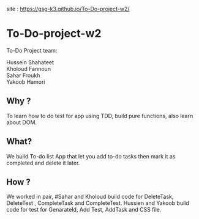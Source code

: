 
site : https://gsg-k3.github.io/To-Do-project-w2/

# To-Do-project-w2

To-Do Project team: <br>

Hussein Shahateet<br>
Kholoud Fannoun<br>
Sahar Froukh<br>
Yakoob Hamori<br>

## Why ? <br>
To learn how to do test for app using TDD, build pure functions, also learn about DOM. <br>


## What?<br>
We build To-do list App that let you add to-do tasks then mark it as completed and delete it later.

## How ? <br>
We worked in pair, #Sahar and Kholoud build code for DeleteTask, DeleteTest , CompleteTask and CompleteTest.
Hussien and Yakoob build code for test for GenarateId, Add Test, AddTask and CSS file.





